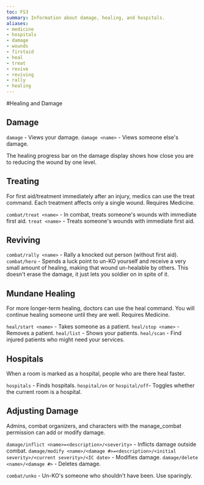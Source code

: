 ```yaml
---
toc: FS3
summary: Information about damage, healing, and hospitals.
aliases:
- medicine
- hospitals
- damage
- wounds
- firstaid
- heal
- treat
- revive
- reviving
- rally
- healing
---
```

#Healing and Damage

## Damage

`damage` - Views your damage.
`damage <name>` - Views someone else's damage.

The healing progress bar on the damage display shows how close you are to reducing the wound by one level.

## Treating

For first aid/treatment immediately after an injury, medics can use the treat command.  Each treatment affects only a single wound. Requires Medicine.

`combat/treat <name>` - In combat, treats someone's wounds with immediate first aid.
`treat <name>` - Treats someone's wounds with immediate first aid.

## Reviving
`combat/rally <name>` - Rally a knocked out person (without first aid).
`combat/hero` - Spends a luck point to un-KO yourself and receive a very small amount of healing, making that wound un-healable by others. This doesn't erase the damage, it just lets you soldier on in spite of it.


## Mundane Healing

For more longer-term healing, doctors can use the heal command. You will continue healing someone until they are well. Requires Medicine.

`heal/start <name>` - Takes someone as a patient.
`heal/stop <name>` - Removes a patient.
`heal/list` - Shows your patients.
`heal/scan` - Find injured patients who might need your services.

## Hospitals

When a room is marked as a hospital, people who are there heal faster.

`hospitals` - Finds hospitals.
`hospital/on` or `hospital/off`- Toggles whether the current room is a hospital.

## Adjusting Damage

Admins, combat organizers, and characters with the manage_combat permission can add or modify damage.

`damage/inflict <name>=<description>/<severity>` - Inflicts damage outside combat.
`damage/modify <name>/<damage #>=<description>/<initial severity>/<current severity>/<IC date>` - Modifies damage.
`damage/delete <name>/<damage #>` - Deletes damage.

`combat/unko` - Un-KO's someone who shouldn't have been. Use sparingly. 
